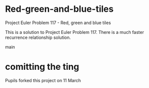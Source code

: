 # Red-green-and-blue-tiles
Project Euler Problem 117 - Red, green and blue tiles

This is a solution to Project Euler Problem 117. There is a much faster recurrence relationship solution.

main

comitting the ting
=======
Pupils forked this project on 11 March

